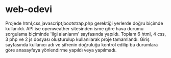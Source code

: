 # web-odevi
Projede html,css,javascript,bootstrap,php gerektiği yerlerde doğru biçimde kullanıldı.
API ise openweather sitesinden isme göre hava durumu sorgulama biçiminde 'ilgi alanlarım' sayfasında yapıldı.
Toplam 6 html, 4 css, 3 php ve 2 js dosyası oluşturulup kullanılarak proje tamamlandı.
Giriş sayfasında kullanıcı adı ve şifrenin doğruluğu kontrol edilip bu durumlara göre anasayfaya yönlendirme yapıldı veya yapılmadı.
